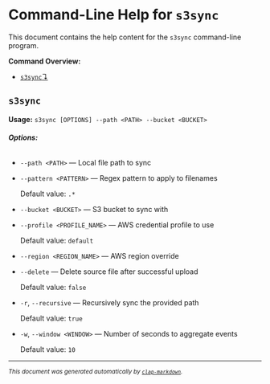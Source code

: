 # Command-Line Help for `s3sync`

This document contains the help content for the `s3sync` command-line program.

**Command Overview:**

* [`s3sync`↴](#s3sync)

## `s3sync`

**Usage:** `s3sync [OPTIONS] --path <PATH> --bucket <BUCKET>`

###### **Options:**

* `--path <PATH>` — Local file path to sync
* `--pattern <PATTERN>` — Regex pattern to apply to filenames

  Default value: `.*`
* `--bucket <BUCKET>` — S3 bucket to sync with
* `--profile <PROFILE_NAME>` — AWS credential profile to use

  Default value: `default`
* `--region <REGION_NAME>` — AWS region override
* `--delete` — Delete source file after successful upload

  Default value: `false`
* `-r`, `--recursive` — Recursively sync the provided path

  Default value: `true`
* `-w`, `--window <WINDOW>` — Number of seconds to aggregate events

  Default value: `10`



<hr/>

<small><i>
    This document was generated automatically by
    <a href="https://crates.io/crates/clap-markdown"><code>clap-markdown</code></a>.
</i></small>

